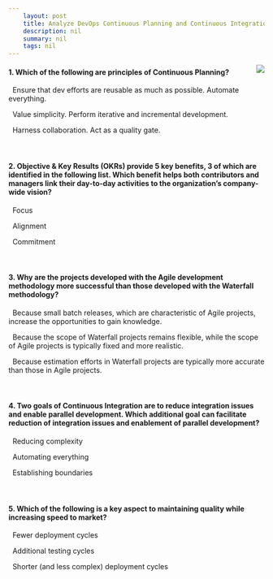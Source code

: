 ```yaml
---
    layout: post
    title: Analyze DevOps Continuous Planning and Continuous Integration 
    description: nil
    summary: nil
    tags: nil
---
```



 <a target="_blank" href="https://docs.microsoft.com/en-us/learn/modules/analyze-devops-continuous-planning-intergration/4-knowledge-check/"><i class="fas fa-external-link-alt"></i> </a>
 <img align="right" src="https://docs.microsoft.com/en-us/learn/achievements/analyze-devops-continuous-planning-continuous-integration.svg">
####  1. Which of the following are principles of Continuous Planning?


<i class='far fa-square'></i> &nbsp;&nbsp;Ensure that dev efforts are reusable as much as possible. Automate everything.

<i class='fas fa-check-square' style='color: Dodgerblue;'></i> &nbsp;&nbsp;Value simplicity. Perform iterative and incremental development.

<i class='far fa-square'></i> &nbsp;&nbsp;Harness collaboration. Act as a quality gate.
<br />
<br />
<br />

####  2. Objective & Key Results (OKRs) provide 5 key benefits, 3 of which are identified in the following list. Which benefit helps both contributors and managers link their day-to-day activities to the organization’s company-wide vision?


<i class='far fa-square'></i> &nbsp;&nbsp;Focus

<i class='fas fa-check-square' style='color: Dodgerblue;'></i> &nbsp;&nbsp;Alignment

<i class='far fa-square'></i> &nbsp;&nbsp;Commitment
<br />
<br />
<br />

####  3. Why are the projects developed with the Agile development methodology more successful than those developed with the Waterfall methodology?


<i class='fas fa-check-square' style='color: Dodgerblue;'></i> &nbsp;&nbsp;Because small batch releases, which are characteristic of Agile projects, increase the opportunities to gain knowledge.

<i class='far fa-square'></i> &nbsp;&nbsp;Because the scope of Waterfall projects remains flexible, while the scope of Agile projects is typically fixed and more realistic.

<i class='far fa-square'></i> &nbsp;&nbsp;Because estimation efforts in Waterfall projects are typically more accurate than those in Agile projects.
<br />
<br />
<br />

####  4. Two goals of Continuous Integration are to reduce integration issues and enable parallel development. Which additional goal can facilitate reduction of integration issues and enablement of parallel development?


<i class='far fa-square'></i> &nbsp;&nbsp;Reducing complexity

<i class='fas fa-check-square' style='color: Dodgerblue;'></i> &nbsp;&nbsp;Automating everything

<i class='far fa-square'></i> &nbsp;&nbsp;Establishing boundaries
<br />
<br />
<br />

####  5. Which of the following is a key aspect to maintaining quality while increasing speed to market?


<i class='far fa-square'></i> &nbsp;&nbsp;Fewer deployment cycles

<i class='far fa-square'></i> &nbsp;&nbsp;Additional testing cycles

<i class='fas fa-check-square' style='color: Dodgerblue;'></i> &nbsp;&nbsp;Shorter (and less complex) deployment cycles
<br />
<br />
<br />
